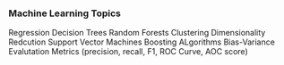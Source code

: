 ### Machine Learning Topics

Regression
Decision Trees
Random Forests
Clustering
Dimensionality Redcution
Support Vector Machines
Boosting ALgorithms
Bias-Variance
Evalutation Metrics (precision, recall, F1, ROC Curve, AOC score)

